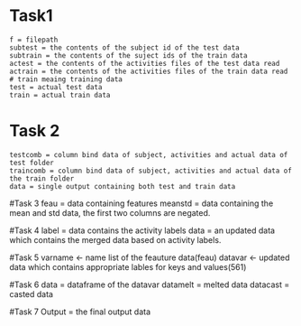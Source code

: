 # Task1 
```
f = filepath
subtest = the contents of the subject id of the test data
subtrain = the contents of the suject ids of the train data
actest = the contents of the activities files of the test data read
actrain = the contents of the activities files of the train data read # train meaing training data
test = actual test data
train = actual train data
  ```
# Task 2
  ```
  testcomb = column bind data of subject, activities and actual data of test folder
  traincomb = column bind data of subject, activities and actual data of the train folder
  data = single output containing both test and train data
  ```
#Task 3
  feau = data containing features
  meanstd = data containing the mean and std data, the first two columns are negated.

#Task 4
 label = data contains the activity labels
 data = an updated data which contains the merged data based on activity labels.
 
 #Task 5
 varname <- name list of the feauture data(feau)
 datavar <- updated data which contains appropriate lables for keys and values(561)
 
 #Task 6
 data = dataframe of the datavar
 datamelt = melted data
 datacast = casted data
 
 #Task 7
 Output = the final output data

  
